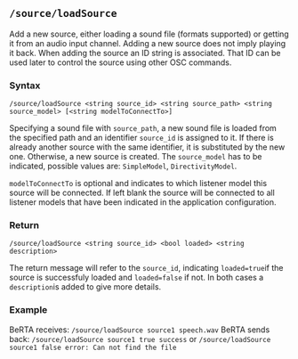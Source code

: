 ## `/source/loadSource`

Add a new source, either loading a sound file (formats supported) or getting it from an audio input channel. Adding a new source does not imply playing it back. When adding the source an ID string is associated. That ID can be used later to control the source using other OSC commands.

### Syntax

`/source/loadSource <string source_id> <string source_path> <string source_model> [<string modelToConnectTo>]`

Specifying a sound file with `source_path`, a new sound file is loaded from the specified path and an identifier `source_id` is assigned to it. If there is already another source with the same identifier, it is substituted by the new one. Otherwise, a new source is created. The `source_model` has to be indicated, possible values are: `SimpleModel`, `DirectivityModel`. 

`modelToConnectTo` is optional and indicates to which listener model this source will be connected. If left blank the source will be connected to all listener models that have been indicated in the application configuration.

### Return

`/source/loadSource <string source_id> <bool loaded> <string description>`

The return message will refer to the `source_id`, indicating `loaded=true`if the source is successfuly loaded and `loaded=false` if not. In both cases a `description`is added to give more details. 

### Example

BeRTA receives: `/source/loadSource source1 speech.wav`
BeRTA sends back: `/source/loadSource source1 true success` or `/source/loadSource source1 false error: Can not find the file`
